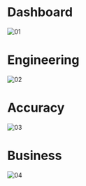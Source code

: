 # Dashboard

![01](docs/image/c2s-hugo-01.png)

# Engineering

![02](docs/image/c2s-hugo-02.png)


# Accuracy

![03](docs/image/c2s-hugo-03.png)

# Business

![04](docs/image/c2s-hugo-04.png)
